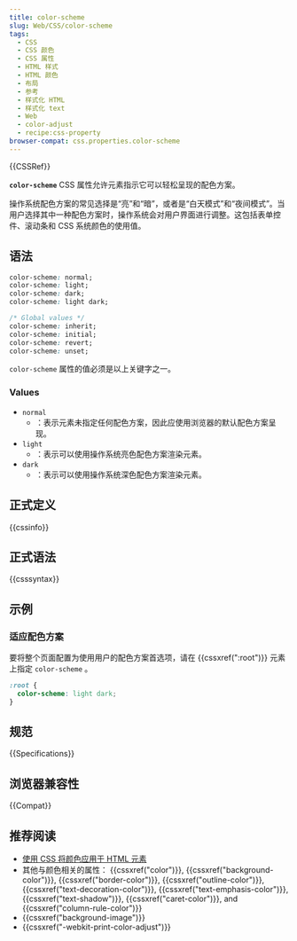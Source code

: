 ```yaml
---
title: color-scheme
slug: Web/CSS/color-scheme
tags:
  - CSS
  - CSS 颜色
  - CSS 属性
  - HTML 样式
  - HTML 颜色
  - 布局
  - 参考
  - 样式化 HTML
  - 样式化 text
  - Web
  - color-adjust
  - recipe:css-property
browser-compat: css.properties.color-scheme
---
```


{{CSSRef}}

**`color-scheme`** CSS 属性允许元素指示它可以轻松呈现的配色方案。

操作系统配色方案的常见选择是“亮”和“暗”，或者是“白天模式”和“夜间模式”。当用户选择其中一种配色方案时，操作系统会对用户界面进行调整。这包括表单控件、滚动条和 CSS 系统颜色的使用值。

## 语法

```css
color-scheme: normal;
color-scheme: light;
color-scheme: dark;
color-scheme: light dark;

/* Global values */
color-scheme: inherit;
color-scheme: initial;
color-scheme: revert;
color-scheme: unset;
```

`color-scheme` 属性的值必须是以上关键字之一。

### Values

- `normal`
  - ：表示元素未指定任何配色方案，因此应使用浏览器的默认配色方案呈现。
- `light`
  - ：表示可以使用操作系统亮色配色方案渲染元素。
- `dark`
  - ：表示可以使用操作系统深色配色方案渲染元素。

## 正式定义

{{cssinfo}}

## 正式语法

{{csssyntax}}

## 示例

### 适应配色方案

要将整个页面配置为使用用户的配色方案首选项，请在 {{cssxref(":root")}} 元素上指定 `color-scheme` 。

```css
:root {
  color-scheme: light dark;
}
```

## 规范

{{Specifications}}

## 浏览器兼容性

{{Compat}}

## 推荐阅读

- [使用 CSS 将颜色应用于 HTML 元素](/en-US/docs/Web/HTML/Applying_color)
- 其他与颜色相关的属性： {{cssxref("color")}}, {{cssxref("background-color")}}, {{cssxref("border-color")}}, {{cssxref("outline-color")}}, {{cssxref("text-decoration-color")}}, {{cssxref("text-emphasis-color")}}, {{cssxref("text-shadow")}}, {{cssxref("caret-color")}}, and {{cssxref("column-rule-color")}}
- {{cssxref("background-image")}}
- {{cssxref("-webkit-print-color-adjust")}}
